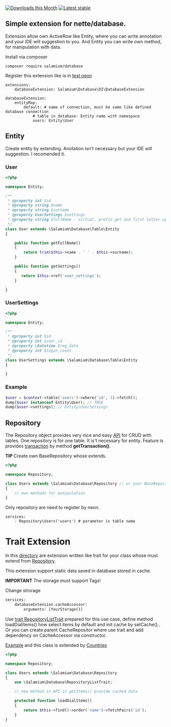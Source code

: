 [![Downloads this Month](https://img.shields.io/packagist/dm/salamium/database.svg)](https://packagist.org/packages/salamium/database)
[![Latest stable](https://img.shields.io/packagist/v/salamium/database.svg)](https://packagist.org/packages/salamium/database)

Simple extension for nette/database.
-----------------------------------

Extension allow own ActiveRow like Entity, where you can write annotation and your IDE will suggestion to you. And Entity you can write own method, for manipulation with data.

Install via composer
```
composer require salamium/database
```

Register this extension like is in [test neon](tests/config/config.neon)

```neon
extensions:
	databaseExtension: Salamium\Database\DI\DatabaseExtension

databaseExtension:
    entityMap:
        default: # name of connection, must be same like defined database connection
            # table in database: Entity name with namespace
            users: Entity\User
```

## Entity

Create entity by extending. Anotation isn't necessary but your IDE will suggestion. I recomended it.

### User
```php
<?php

namespace Entity;

/**
 * @property int $id
 * @property string $name
 * @property string $surname
 * @property UserSettings $settings
 * @property string $fullName - virtual, prefix get and first letter upper then call method getFullName()
 */
class User extends \Salamium\Database\Table\Entity
{

	public function getFullName()
	{
		return trim($this->name . ' ' . $this->surname);
	}

	public function getSettings()
	{
	   return $this->ref('user_settings');
	}

}

```
### UserSettings
```php
<?php

namespace Entity;

/**
 * @property int $id
 * @property int $user_id
 * @property \Datetime $reg_date
 * @property int $login_count
 */
class UserSettings extends \Salamium\Database\Table\Entity
{

}
```

### Example
```php
$user = $context->table('users')->where('id', 1)->fetch();
dump($user instanceof Entity\User); // TRUE
dump($user->settings); // Entity\UserSettings
```

## Repository

The Repository object provides very nice and easy [API](src/Repository.php) for CRUD with tables. One repository is for one table. It is't necessary for entity. Feature is provides [transaction](src/Transaction.php) by method **getTransaction()**.

**TIP** Create own BaseRepository whose extends.

```php
<?php

namespace Repository;

class Users extends \Salamium\Database\Repository // or your BaseRepository extended \Salamium\Database\Repository
{
    // own methods for manipulation
}
```

Only repository are need to register by neon.
```neon
services:
	- Repository\Users('users') # parameter is table name
```

# Trait Extension
In this [directory](src/Extension/) are extension written like trait for your class whose must extend from [Repository](src/Repository.php).

This extension support static data saved in database stored in cache.

**IMPORTANT** The storage must support Tags!

Change strorage
```sh
services:
	databaseExtension.cacheAccessor:
		arguments: [YourStorage()]
```

Use [trait RepositoryListTrait](src/RepositoryListTrait.php) prepared for this use case, define method loadDialItems() how select items by default and init cache by setCache();. Or you can create parent CacheRepositor where use trait and add dependency on CacheAccessor via constructor.

[Example](tests/Model/Repository/RepositoryCache.php) and this class is extended by [Countries](tests/Model/Repository/Countries.php)
```php
<?php

namespace Repository;

class Users extends \Salamium\Database\Repository
{
	use \Salamium\Database\RepositoryListTrait;

	// new method in API is getItems() provide cached data

	protected function loadDialItems()
	{
		return $this->find()->order('name')->fetchPairs('id');
	}
}
```